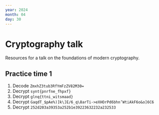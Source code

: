 ```yaml
---
year: 2024
month: 04
day: 30
---
```

# Cryptography talk

Resources for a talk on the foundations of modern cryptography.

## Practice time 1

1. Decode `ZmxhZ3tub3RfYmFzZV82M30=`
2. Decrypt `synt{pnrfne_fhpxf}`
3. Decrypt `glnq{ttni_witsmaad}`
4. Decrypt `GaqdT_$pAe%)]k\]E/6_q\8arTi->eXHOrPd6bhn’WtiAkF6o&o]6C6`
4. Decrypt `252d203a39353a252b1e39223632232a232533`

